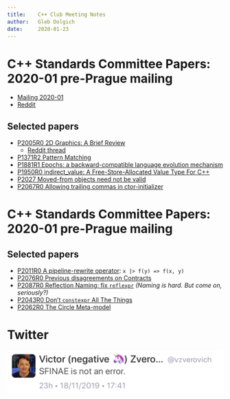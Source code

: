 ```yaml
---
title:    C++ Club Meeting Notes
author:   Gleb Dolgich
date:     2020-01-23
---
```


# C++ Standards Committee Papers: 2020-01 pre-Prague mailing

* [Mailing 2020-01](http://www.open-std.org/jtc1/sc22/wg21/docs/papers/2020/#mailing2020-01)
* [Reddit](https://www.reddit.com/r/cpp/comments/eqc3kz/c_standards_committee_papers_202001_preprague/)

## Selected papers

* [P2005R0 2D Graphics: A Brief Review](http://www.open-std.org/jtc1/sc22/wg21/docs/papers/2020/p2005r0.html)
  * [Reddit thread](https://www.reddit.com/r/cpp/comments/eqc3kz/c_standards_committee_papers_202001_preprague/fepsaot?utm_source=share&utm_medium=web2x)
* [P1371R2 Pattern Matching](http://www.open-std.org/jtc1/sc22/wg21/docs/papers/2020/p1371r2.pdf)
* [P1881R1 Epochs: a backward-compatible language evolution mechanism](http://www.open-std.org/jtc1/sc22/wg21/docs/papers/2020/p1881r1.html)
* [P1950R0 indirect_value: A Free-Store-Allocated Value Type For C++](http://www.open-std.org/jtc1/sc22/wg21/docs/papers/2020/p1950r0.html)
* [P2027 Moved-from objects need not be valid](http://www.open-std.org/jtc1/sc22/wg21/docs/papers/2020/p2027r0.pdf)
* [P2067R0 Allowing trailing commas in ctor-initializer](http://www.open-std.org/jtc1/sc22/wg21/docs/papers/2020/p2067r0.pdf)

# C++ Standards Committee Papers: 2020-01 pre-Prague mailing

## Selected papers

* [P2011R0 A pipeline-rewrite operator](http://www.open-std.org/jtc1/sc22/wg21/docs/papers/2020/p2011r0.html): `x |> f(y) => f(x, y)`
* [P2076R0 Previous disagreements on Contracts](http://www.open-std.org/jtc1/sc22/wg21/docs/papers/2020/p2076r0.html)
* [P2087R0 Reflection Naming: fix `reflexpr`](http://www.open-std.org/jtc1/sc22/wg21/docs/papers/2020/p2087r0.html) *(Naming is hard. But come on, seriously?)*
* [P2043R0 Don’t `constexpr` All The Things](http://www.open-std.org/jtc1/sc22/wg21/docs/papers/2020/p2043r0.pdf)
* [P2062R0 The Circle Meta-model](http://www.open-std.org/jtc1/sc22/wg21/docs/papers/2020/p2062r0.pdf)

# Twitter

![](img/sfinae-not-error.jpeg)
